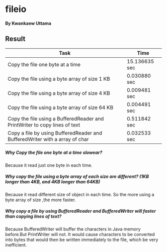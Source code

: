 # fileio 
#### By Kwankaew Uttama

## Result
Task | Time
------|------
Copy the file one byte at a time|15.136635 sec
Copy the file using a byte array of size 1 KB|0.030880 sec
Copy the file using a byte array of size 4 KB|0.009481 sec
Copy the file using a byte array of size 64 KB|0.004491 sec
Copy the file using a BufferedReader and PrintWriter to copy lines of text|0.511842 sec
Copy a file by using BufferedReader and BufferedWriter with a array of char|0.032533 sec

##### Why Copy the file one byte at a time slowear?
Because it read just one byte in each time.

##### Why copy the file using a byte array of each size are different? (1KB longer than 4KB, and 4KB longer than 64KB)
Because it read different size of object in each time. So the more using a byte array of size ,the more faster.

##### Why copy a file by using BufferedReader and BufferedWriter will faster than copying lines of text?
Because BufferedWriter will buffer the characters in Java memory before.But PrintWriter will not. It would cause characters to be converted into bytes that would then be written immediately to the file, which be very inefficient.

